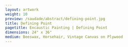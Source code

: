 ```yaml
---
layout: artwork
weight: 10
preview: /saudade/abstract/defining-point.jpg
title: Defining Point
pagetitle: Encaustic Painting | Defining Point
dimensions: 24" x 36"
medium: Beeswax, Horsehair, Vintage Canvas on Plywood
---
```

